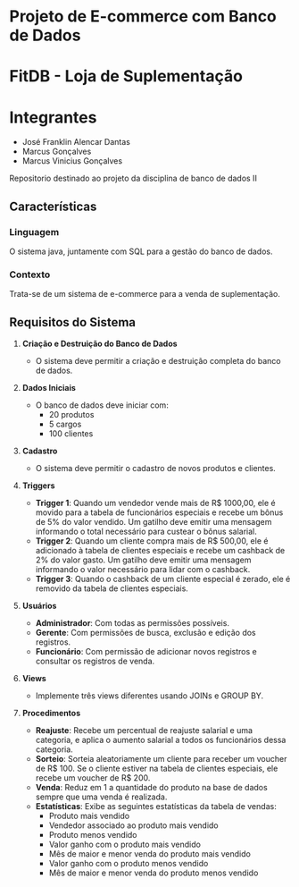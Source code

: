 # Projeto de E-commerce com Banco de Dados
# FitDB - Loja de Suplementação

# Integrantes

- José Franklin Alencar Dantas
- Marcus Gonçalves
- Marcus Vinicius Gonçalves

Repositorio destinado ao projeto da disciplina de banco de dados II

## Características

### Linguagem
O sistema java, juntamente com SQL para a gestão do banco de dados.

### Contexto
Trata-se de um sistema de e-commerce para a venda de suplementação. 

## Requisitos do Sistema

1. **Criação e Destruição do Banco de Dados**
   - O sistema deve permitir a criação e destruição completa do banco de dados.

2. **Dados Iniciais**
   - O banco de dados deve iniciar com:
     - 20 produtos
     - 5 cargos
     - 100 clientes

3. **Cadastro**
   - O sistema deve permitir o cadastro de novos produtos e clientes.

4. **Triggers**
   - **Trigger 1**: Quando um vendedor vende mais de R$ 1000,00, ele é movido para a tabela de funcionários especiais e recebe um bônus de 5% do valor vendido. Um gatilho deve emitir uma mensagem informando o total necessário para custear o bônus salarial.
   - **Trigger 2**: Quando um cliente compra mais de R$ 500,00, ele é adicionado à tabela de clientes especiais e recebe um cashback de 2% do valor gasto. Um gatilho deve emitir uma mensagem informando o valor necessário para lidar com o cashback.
   - **Trigger 3**: Quando o cashback de um cliente especial é zerado, ele é removido da tabela de clientes especiais.

5. **Usuários**
   - **Administrador**: Com todas as permissões possíveis.
   - **Gerente**: Com permissões de busca, exclusão e edição dos registros.
   - **Funcionário**: Com permissão de adicionar novos registros e consultar os registros de venda.

6. **Views**
   - Implemente três views diferentes usando JOINs e GROUP BY.

7. **Procedimentos**
   - **Reajuste**: Recebe um percentual de reajuste salarial e uma categoria, e aplica o aumento salarial a todos os funcionários dessa categoria.
   - **Sorteio**: Sorteia aleatoriamente um cliente para receber um voucher de R$ 100. Se o cliente estiver na tabela de clientes especiais, ele recebe um voucher de R$ 200.
   - **Venda**: Reduz em 1 a quantidade do produto na base de dados sempre que uma venda é realizada.
   - **Estatísticas**: Exibe as seguintes estatísticas da tabela de vendas:
     - Produto mais vendido
     - Vendedor associado ao produto mais vendido
     - Produto menos vendido
     - Valor ganho com o produto mais vendido
     - Mês de maior e menor venda do produto mais vendido
     - Valor ganho com o produto menos vendido
     - Mês de maior e menor venda do produto menos vendido
